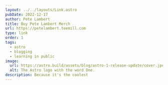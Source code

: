 ```yaml
---
layout: ../../layouts/Link.astro
pubDate: 2022-12-17
author: Pete Lambert
title: Buy Pete Lambert Merch
url: https://petelambert.teemill.com
type: link
order: 1
tags:
  - astro
  - blogging
  - learning in public
image:
  url: https://astro.build/assets/blog/astro-1-release-update/cover.jpeg
  alt: The Astro logo with the word One.
description: Because it's the coolest
---
```

